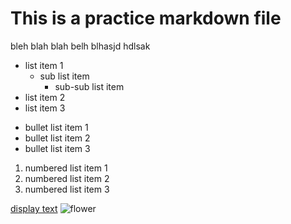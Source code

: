 # This is a practice markdown file

bleh blah blah belh blhasjd hdlsak

- list item 1
   - sub list item
      * sub-sub list item
- list item 2
- list item 3

* bullet list item 1
* bullet list item 2
* bullet list item 3

1. numbered list item 1
2. numbered list item 2
3. numbered list item 3

[display text](penrosian.github.io)
![flower](https://cdn.britannica.com/45/5645-050-B9EC0205/head-treasure-flower-disk-flowers-inflorescence-ray.jpg)
